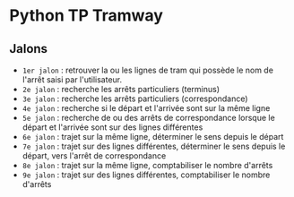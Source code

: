 # Python TP Tramway

## Jalons

- `1er jalon` : retrouver la ou les lignes de tram qui possède le nom de l'arrêt saisi par l'utilisateur.
- `2e jalon` : recherche les arrêts particuliers (terminus)
- `3e jalon` : recherche les arrêts particuliers (correspondance)
- `4e jalon` : recherche si le départ et l'arrivée sont sur la même ligne
- `5e jalon` : recherche de ou des arrêts de correspondance lorsque le départ et l'arrivée sont sur des lignes différentes
- `6e jalon` : trajet sur la même ligne, déterminer le sens depuis le départ
- `7e jalon` : trajet sur des lignes différentes, déterminer le sens depuis le départ, vers l'arrêt de correspondance
- `8e jalon` : trajet sur la même ligne, comptabiliser le nombre d'arrêts
- `9e jalon` : trajet sur des lignes différentes, comptabiliser le nombre d'arrêts
